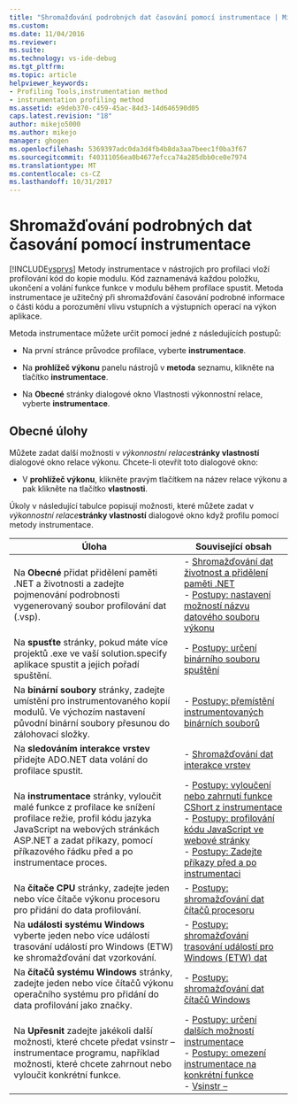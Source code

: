 ```yaml
---
title: "Shromažďování podrobných dat časování pomocí instrumentace | Microsoft Docs"
ms.custom: 
ms.date: 11/04/2016
ms.reviewer: 
ms.suite: 
ms.technology: vs-ide-debug
ms.tgt_pltfrm: 
ms.topic: article
helpviewer_keywords:
- Profiling Tools,instrumentation method
- instrumentation profiling method
ms.assetid: e9deb370-c459-45ac-84d3-14d646590d05
caps.latest.revision: "18"
author: mikejo5000
ms.author: mikejo
manager: ghogen
ms.openlocfilehash: 5369397adc0da3d4fb4b8da3aa7beec1f0ba3f67
ms.sourcegitcommit: f40311056ea0b4677efcca74a285dbb0ce0e7974
ms.translationtype: MT
ms.contentlocale: cs-CZ
ms.lasthandoff: 10/31/2017
---
```

# <a name="collecting-detailed-timing-data-by-using-instrumentation"></a>Shromažďování podrobných dat časování pomocí instrumentace
[!INCLUDE[vsprvs](../code-quality/includes/vsprvs_md.md)] Metody instrumentace v nástrojích pro profilaci vloží profilování kód do kopie modulu. Kód zaznamenává každou položku, ukončení a volání funkce funkce v modulu během profilace spustit. Metoda instrumentace je užitečný při shromažďování časování podrobné informace o části kódu a porozumění vlivu vstupních a výstupních operací na výkon aplikace.  
  
 Metoda instrumentace můžete určit pomocí jedné z následujících postupů:  
  
-   Na první stránce průvodce profilace, vyberte **instrumentace**.  
  
-   Na **prohlížeč výkonu** panelu nástrojů v **metoda** seznamu, klikněte na tlačítko **instrumentace**.  
  
-   Na **Obecné** stránky dialogové okno Vlastnosti výkonnostní relace, vyberte **instrumentace**.  
  
## <a name="common-tasks"></a>Obecné úlohy  
 Můžete zadat další možnosti v *výkonnostní relace***stránky vlastností** dialogové okno relace výkonu. Chcete-li otevřít toto dialogové okno:  
  
-   V **prohlížeč výkonu**, klikněte pravým tlačítkem na název relace výkonu a pak klikněte na tlačítko **vlastnosti**.  
  
 Úkoly v následující tabulce popisují možnosti, které můžete zadat v *výkonnostní relace***stránky vlastností** dialogové okno když profilu pomocí metody instrumentace.  
  
|Úloha|Související obsah|  
|----------|---------------------|  
|Na **Obecné** přidat přidělení paměti .NET a životnosti a zadejte pojmenování podrobnosti vygenerovaný soubor profilování dat (.vsp).|-   [Shromažďování dat životnost a přidělení paměti .NET](../profiling/collecting-dotnet-memory-allocation-and-lifetime-data.md)<br />-   [Postupy: nastavení možností názvu datového souboru výkonu](../profiling/how-to-set-performance-data-file-name-options.md)|  
|Na **spusťte** stránky, pokud máte více projektů .exe ve vaší solution.specify aplikace spustit a jejich pořadí spuštění.|-   [Postupy: určení binárního souboru spuštění](../profiling/how-to-specify-the-binary-to-start.md)|  
|Na **binární soubory** stránky, zadejte umístění pro instrumentovaného kopií modulů. Ve výchozím nastavení původní binární soubory přesunou do zálohovací složky.|-   [Postupy: přemístění instrumentovaných binárních souborů](../profiling/how-to-relocate-instrumented-binaries.md)|  
|Na **sledováním interakce vrstev** přidejte ADO.NET data volání do profilace spustit.|-   [Shromažďování dat interakce vrstev](../profiling/collecting-tier-interaction-data.md)|  
|Na **instrumentace** stránky, vyloučit malé funkce z profilace ke snížení profilace režie, profil kódu jazyka JavaScript na webových stránkách ASP.NET a zadat příkazy, pomocí příkazového řádku před a po instrumentace proces.|-   [Postupy: vyloučení nebo zahrnutí funkce CShort z instrumentace](../profiling/how-to-exclude-or-include-short-functions-from-instrumentation.md)<br />-   [Postupy: profilování kódu JavaScript ve webové stránky](../profiling/how-to-profile-javascript-code-in-web-pages.md)<br />-   [Postupy: Zadejte příkazy před a po instrumentaci](../profiling/how-to-specify-pre-and-post-instrument-commands.md)|  
|Na **čítače CPU** stránky, zadejte jeden nebo více čítače výkonu procesoru pro přidání do data profilování.|-   [Postupy: shromažďování dat čítačů procesoru](../profiling/how-to-collect-cpu-counter-data.md)|  
|Na **události systému Windows** vyberte jeden nebo více událostí trasování událostí pro Windows (ETW) ke shromažďování dat vzorkování.|-   [Postupy: shromažďování trasování událostí pro Windows (ETW) dat](../profiling/how-to-collect-event-tracing-for-windows-etw-data.md)|  
|Na **čítačů systému Windows** stránky, zadejte jeden nebo více čítačů výkonu operačního systému pro přidání do data profilování jako značky.|-   [Postupy: shromažďování dat čítačů Windows](../profiling/how-to-collect-windows-counter-data.md)|  
|Na **Upřesnit** zadejte jakékoli další možnosti, které chcete předat vsinstr – instrumentace programu, například možnosti, které chcete zahrnout nebo vyloučit konkrétní funkce.|-   [Postupy: určení dalších možností instrumentace](../profiling/how-to-specify-additional-instrumentation-options.md)<br />-   [Postupy: omezení instrumentace na konkrétní funkce](../profiling/how-to-limit-instrumentation-to-specific-functions.md)<br />-   [Vsinstr –](../profiling/vsinstr.md)|